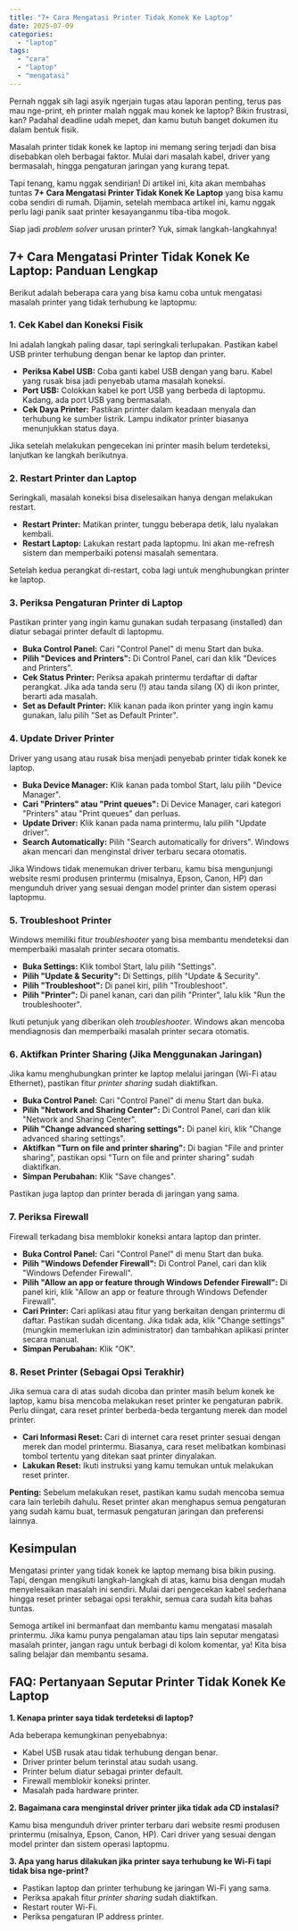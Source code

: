 ```yaml
---
title: "7+ Cara Mengatasi Printer Tidak Konek Ke Laptop"
date: 2025-07-09
categories: 
  - "laptop"
tags: 
  - "cara"
  - "laptop"
  - "mengatasi"
---
```


Pernah nggak sih lagi asyik ngerjain tugas atau laporan penting, terus pas mau nge-print, eh printer malah nggak mau konek ke laptop? Bikin frustrasi, kan? Padahal deadline udah mepet, dan kamu butuh banget dokumen itu dalam bentuk fisik.

Masalah printer tidak konek ke laptop ini memang sering terjadi dan bisa disebabkan oleh berbagai faktor. Mulai dari masalah kabel, driver yang bermasalah, hingga pengaturan jaringan yang kurang tepat.

Tapi tenang, kamu nggak sendirian! Di artikel ini, kita akan membahas tuntas **7+ Cara Mengatasi Printer Tidak Konek Ke Laptop** yang bisa kamu coba sendiri di rumah. Dijamin, setelah membaca artikel ini, kamu nggak perlu lagi panik saat printer kesayanganmu tiba-tiba mogok.

Siap jadi _problem solver_ urusan printer? Yuk, simak langkah-langkahnya!

## 7+ Cara Mengatasi Printer Tidak Konek Ke Laptop: Panduan Lengkap

Berikut adalah beberapa cara yang bisa kamu coba untuk mengatasi masalah printer yang tidak terhubung ke laptopmu:

### 1\. Cek Kabel dan Koneksi Fisik

Ini adalah langkah paling dasar, tapi seringkali terlupakan. Pastikan kabel USB printer terhubung dengan benar ke laptop dan printer.

- **Periksa Kabel USB:** Coba ganti kabel USB dengan yang baru. Kabel yang rusak bisa jadi penyebab utama masalah koneksi.
- **Port USB:** Colokkan kabel ke port USB yang berbeda di laptopmu. Kadang, ada port USB yang bermasalah.
- **Cek Daya Printer:** Pastikan printer dalam keadaan menyala dan terhubung ke sumber listrik. Lampu indikator printer biasanya menunjukkan status daya.

Jika setelah melakukan pengecekan ini printer masih belum terdeteksi, lanjutkan ke langkah berikutnya.

### 2\. Restart Printer dan Laptop

Seringkali, masalah koneksi bisa diselesaikan hanya dengan melakukan restart.

- **Restart Printer:** Matikan printer, tunggu beberapa detik, lalu nyalakan kembali.
- **Restart Laptop:** Lakukan restart pada laptopmu. Ini akan me-refresh sistem dan memperbaiki potensi masalah sementara.

Setelah kedua perangkat di-restart, coba lagi untuk menghubungkan printer ke laptop.

### 3\. Periksa Pengaturan Printer di Laptop

Pastikan printer yang ingin kamu gunakan sudah terpasang (installed) dan diatur sebagai printer default di laptopmu.

- **Buka Control Panel:** Cari "Control Panel" di menu Start dan buka.
- **Pilih "Devices and Printers":** Di Control Panel, cari dan klik "Devices and Printers".
- **Cek Status Printer:** Periksa apakah printermu terdaftar di daftar perangkat. Jika ada tanda seru (!) atau tanda silang (X) di ikon printer, berarti ada masalah.
- **Set as Default Printer:** Klik kanan pada ikon printer yang ingin kamu gunakan, lalu pilih "Set as Default Printer".

### 4\. Update Driver Printer

Driver yang usang atau rusak bisa menjadi penyebab printer tidak konek ke laptop.

- **Buka Device Manager:** Klik kanan pada tombol Start, lalu pilih "Device Manager".
- **Cari "Printers" atau "Print queues":** Di Device Manager, cari kategori "Printers" atau "Print queues" dan perluas.
- **Update Driver:** Klik kanan pada nama printermu, lalu pilih "Update driver".
- **Search Automatically:** Pilih "Search automatically for drivers". Windows akan mencari dan menginstal driver terbaru secara otomatis.

Jika Windows tidak menemukan driver terbaru, kamu bisa mengunjungi website resmi produsen printermu (misalnya, Epson, Canon, HP) dan mengunduh driver yang sesuai dengan model printer dan sistem operasi laptopmu.

### 5\. Troubleshoot Printer

Windows memiliki fitur _troubleshooter_ yang bisa membantu mendeteksi dan memperbaiki masalah printer secara otomatis.

- **Buka Settings:** Klik tombol Start, lalu pilih "Settings".
- **Pilih "Update & Security":** Di Settings, pilih "Update & Security".
- **Pilih "Troubleshoot":** Di panel kiri, pilih "Troubleshoot".
- **Pilih "Printer":** Di panel kanan, cari dan pilih "Printer", lalu klik "Run the troubleshooter".

Ikuti petunjuk yang diberikan oleh _troubleshooter_. Windows akan mencoba mendiagnosis dan memperbaiki masalah printer secara otomatis.

### 6\. Aktifkan Printer Sharing (Jika Menggunakan Jaringan)

Jika kamu menghubungkan printer ke laptop melalui jaringan (Wi-Fi atau Ethernet), pastikan fitur _printer sharing_ sudah diaktifkan.

- **Buka Control Panel:** Cari "Control Panel" di menu Start dan buka.
- **Pilih "Network and Sharing Center":** Di Control Panel, cari dan klik "Network and Sharing Center".
- **Pilih "Change advanced sharing settings":** Di panel kiri, klik "Change advanced sharing settings".
- **Aktifkan "Turn on file and printer sharing":** Di bagian "File and printer sharing", pastikan opsi "Turn on file and printer sharing" sudah diaktifkan.
- **Simpan Perubahan:** Klik "Save changes".

Pastikan juga laptop dan printer berada di jaringan yang sama.

### 7\. Periksa Firewall

Firewall terkadang bisa memblokir koneksi antara laptop dan printer.

- **Buka Control Panel:** Cari "Control Panel" di menu Start dan buka.
- **Pilih "Windows Defender Firewall":** Di Control Panel, cari dan klik "Windows Defender Firewall".
- **Pilih "Allow an app or feature through Windows Defender Firewall":** Di panel kiri, klik "Allow an app or feature through Windows Defender Firewall".
- **Cari Printer:** Cari aplikasi atau fitur yang berkaitan dengan printermu di daftar. Pastikan sudah dicentang. Jika tidak ada, klik "Change settings" (mungkin memerlukan izin administrator) dan tambahkan aplikasi printer secara manual.
- **Simpan Perubahan:** Klik "OK".

### 8\. Reset Printer (Sebagai Opsi Terakhir)

Jika semua cara di atas sudah dicoba dan printer masih belum konek ke laptop, kamu bisa mencoba melakukan reset printer ke pengaturan pabrik. Perlu diingat, cara reset printer berbeda-beda tergantung merek dan model printer.

- **Cari Informasi Reset:** Cari di internet cara reset printer sesuai dengan merek dan model printermu. Biasanya, cara reset melibatkan kombinasi tombol tertentu yang ditekan saat printer dinyalakan.
- **Lakukan Reset:** Ikuti instruksi yang kamu temukan untuk melakukan reset printer.

**Penting:** Sebelum melakukan reset, pastikan kamu sudah mencoba semua cara lain terlebih dahulu. Reset printer akan menghapus semua pengaturan yang sudah kamu buat, termasuk pengaturan jaringan dan preferensi lainnya.

## Kesimpulan

Mengatasi printer yang tidak konek ke laptop memang bisa bikin pusing. Tapi, dengan mengikuti langkah-langkah di atas, kamu bisa dengan mudah menyelesaikan masalah ini sendiri. Mulai dari pengecekan kabel sederhana hingga reset printer sebagai opsi terakhir, semua cara sudah kita bahas tuntas.

Semoga artikel ini bermanfaat dan membantu kamu mengatasi masalah printermu. Jika kamu punya pengalaman atau tips lain seputar mengatasi masalah printer, jangan ragu untuk berbagi di kolom komentar, ya! Kita bisa saling belajar dan membantu sesama.

## FAQ: Pertanyaan Seputar Printer Tidak Konek Ke Laptop

**1\. Kenapa printer saya tidak terdeteksi di laptop?**

Ada beberapa kemungkinan penyebabnya:

- Kabel USB rusak atau tidak terhubung dengan benar.
- Driver printer belum terinstal atau sudah usang.
- Printer belum diatur sebagai printer default.
- Firewall memblokir koneksi printer.
- Masalah pada hardware printer.

**2\. Bagaimana cara menginstal driver printer jika tidak ada CD instalasi?**

Kamu bisa mengunduh driver printer terbaru dari website resmi produsen printermu (misalnya, Epson, Canon, HP). Cari driver yang sesuai dengan model printer dan sistem operasi laptopmu.

**3\. Apa yang harus dilakukan jika printer saya terhubung ke Wi-Fi tapi tidak bisa nge-print?**

- Pastikan laptop dan printer terhubung ke jaringan Wi-Fi yang sama.
- Periksa apakah fitur _printer sharing_ sudah diaktifkan.
- Restart router Wi-Fi.
- Periksa pengaturan IP address printer.
